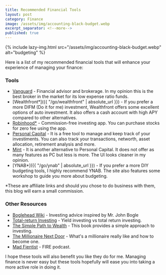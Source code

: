 ```yaml
---
title: Recommended Financial Tools
layout: post
category: Finance
image: /assets/img/accounting-black-budget.webp
excerpt_separator: <!--more-->
published: true
---
```


{% include lazy-img.html src="/assets/img/accounting-black-budget.webp" alt="budgeting" %}

Here is a list of my recommended financial tools that will enhance your experience of managing your finance:
<!--more-->
### Tools

* [Vanguard](https://vanguard.com) - Financial advisor and brokerage. In my opinion this is the best broker in the market for its low expense ratio funds.
* [Wealthfront*]({{ "/go/wealthfront" | absolute_url }}) - If you prefer a more DIFM (Do it for me) investment, Wealthfront offers some excellent options of auto investment. It also offers a cash account with high APY compared to other alternatives.
* [Robinhood*](/go/robinhood) - Commission-free investing app. You can purchase stocks for zero fee using the app.
* [Personal Capital](https://www.personalcapital.com) - It is a free tool to manage and keep track of your investiments. You can also track your transactions, networth, asset allocation, retirement analysis and more.
* [Mint](http://mint.com) - It is another alternative to Personal Capital. It does not offer as many features as PC but less is more. The UI looks cleaner in my opinion.
* [YNAB*]({{ "/go/ynab" | absolute_url }}) - If you prefer a more DIY budgeting tools, I highly recommend YNAB. The site also features some workshop to guide you more about budgeting.

*These are affiliate links and should you chose to do business with them, this blog will earn a small commission.

### Other Resources

* [Boglehead Wiki](https://www.bogleheads.org/wiki/Main_Page) - Investing advice inspired by Mr. John Bogle
* [Total-return Investing](https://personal.vanguard.com/pdf/s352.pdf) - Yield investing vs total return investing.
* [The Simple Path to Wealth](https://www.amazon.com/Simple-Path-Wealth-financial-independence/dp/1533667926) - This book provides a simple approach to investing.
* [The Millionaire Next Door](https://www.amazon.com/Millionaire-Next-Door-Surprising-Americas/dp/1589795474) - What's a millionaire really like and how to become one.
* [Mad Fientist](https://www.madfientist.com/) - FIRE podcast.

I hope these tools will also benefit you like they do for me. Managing finance is never easy but these tools hopefully will ease you into taking a more active role in doing it.
